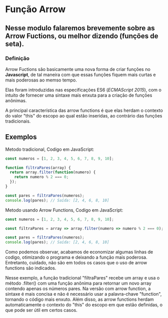# Função Arrow
Nesse modulo falaremos brevemente sobre as Arrow Fuctions, ou melhor dizendo (funções de seta).
---
### Definição

Arrow Fuctions são basicamente uma nova forma de criar funções no **Javascript**, de tal maneira com que essas funções fiquem mais curtas e mais poderosas ao memso tempo. 

Elas foram introduzidas nas especificações ES6 (*ECMAScript 2015*), com o intuito de fornecer uma sintaxe mais enxuta para a criação de funções anônimas. 

A principal característica das arrow functions é que elas herdam o contexto do valor "this" do escopo ao qual estão inseridas, ao contrário das funções tradicionais.

## Exemplos 


Metodo tradicional, Codigo em JavaScript:
``` javaScript
const numeros = [1, 2, 3, 4, 5, 6, 7, 8, 9, 10];

function filtraPares(array) {
  return array.filter(function(numero) {
    return numero % 2 === 0;
  });
}

const pares = filtraPares(numeros);
console.log(pares); // Saída: [2, 4, 6, 8, 10]
```


Metodo usando Arrow Functions, Codigo em JavaScript:
``` javaScript
const numeros = [1, 2, 3, 4, 5, 6, 7, 8, 9, 10];

const filtraPares = array => array.filter(numero => numero % 2 === 0);

const pares = filtraPares(numeros);
console.log(pares); // Saída: [2, 4, 6, 8, 10]
```

Como podemos observar, acabamos de economizar algumas linhas de codigo, otimizando o programa e deixando a função mais poderosa. Entretanto, cuidado, não são em todos os casos que o uso de arrow functions são indicados.

Nesse exemplo, a função tradicional "filtraPares" recebe um array e usa o método .filter() com uma função anônima para retornar um novo array contendo apenas os números pares. Na versão com arrow function, a sintaxe é mais concisa e não é necessário usar a palavra-chave "function", tornando o código mais enxuto. Além disso, as arrow functions herdam automaticamente o contexto do "this" do escopo em que estão definidas, o que pode ser útil em certos casos.


